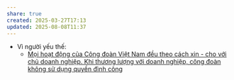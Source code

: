 ```yaml
---
share: true
created: 2025-03-27T17:13
updated: 2025-08-08T11:37
---
```

- Vì người yếu thế: 
    - [Mọi hoạt động của Công đoàn Việt Nam đều theo cách xin - cho với chủ doanh nghiệp. Khi thương lượng với doanh nghiệp, công đoàn không sử dụng quyền đình công](../../%F0%9F%93%9CT%C3%A0i%20nguy%C3%AAn/T%C3%ACnh%20h%C3%ACnh%20%E1%BB%9F%20Vi%E1%BB%87t%20Nam/Lu%E1%BA%ADt,%20qu%E1%BA%A3n%20l%C3%BD%20nh%C3%A0%20n%C6%B0%E1%BB%9Bc/V%C3%AC%20ng%C6%B0%E1%BB%9Di%20y%E1%BA%BFu%20th%E1%BA%BF/V%C3%AC%20ng%C6%B0%E1%BB%9Di%20lao%20%C4%91%E1%BB%99ng/M%E1%BB%8Di%20ho%E1%BA%A1t%20%C4%91%E1%BB%99ng%20c%E1%BB%A7a%20C%C3%B4ng%20%C4%91o%C3%A0n%20Vi%E1%BB%87t%20Nam%20%C4%91%E1%BB%81u%20theo%20c%C3%A1ch%20xin%20-%20cho%20v%E1%BB%9Bi%20ch%E1%BB%A7%20doanh%20nghi%E1%BB%87p.%20Khi%20th%C6%B0%C6%A1ng%20l%C6%B0%E1%BB%A3ng%20v%E1%BB%9Bi%20doanh%20nghi%E1%BB%87p,%20c%C3%B4ng%20%C4%91o%C3%A0n%20kh%C3%B4ng%20s%E1%BB%AD%20d%E1%BB%A5ng%20quy%E1%BB%81n%20%C4%91%C3%ACnh%20c%C3%B4ng.md)



